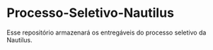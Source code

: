 # Processo-Seletivo-Nautilus
Esse repositório armazenará os entregáveis do processo seletivo da Nautilus.
